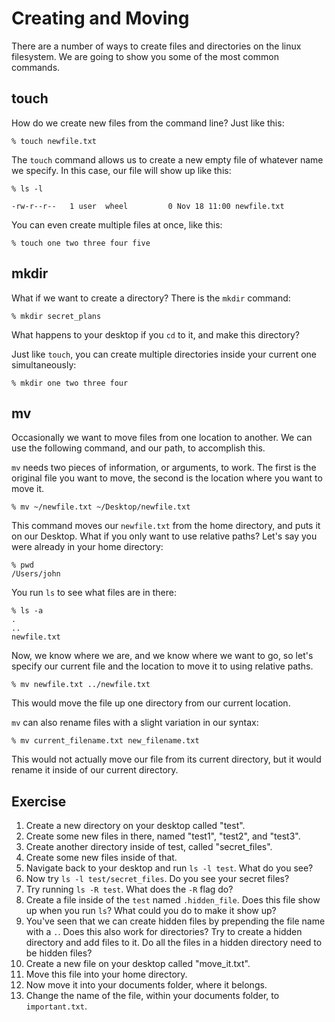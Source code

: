 # Creating and Moving

There are a number of ways to create files and directories on the linux filesystem. We are going to show you some of the most common commands.

## touch

How do we create new files from the command line? Just like this:

```
% touch newfile.txt
```

The `touch` command allows us to create a new empty file of whatever name we specify. In this case, our file will show up like this:

```
% ls -l

-rw-r--r--   1 user  wheel         0 Nov 18 11:00 newfile.txt
```

You can even create multiple files at once, like this:

```
% touch one two three four five
```

## mkdir

What if we want to create a directory?  There is the `mkdir` command:

```
% mkdir secret_plans
```

What happens to your desktop if you `cd` to it, and make this directory?

Just like `touch`, you can create multiple directories inside your current one simultaneously:

```
% mkdir one two three four
```


## mv

Occasionally we want to move files from one location to another. We can use the following command, and our path, to accomplish this.

`mv` needs two pieces of information, or arguments, to work. The first is the original file you want to move, the second is the location where you want to move it.

```
% mv ~/newfile.txt ~/Desktop/newfile.txt
```

This command moves our `newfile.txt` from the home directory, and puts it on our Desktop. What if you only want to use relative paths?  Let's say you were already in your home directory:

```
% pwd
/Users/john
```

You run `ls` to see what files are in there:

```
% ls -a
.
..
newfile.txt
```

Now, we know where we are, and we know where we want to go, so let's specify our current file and the location to move it to using relative paths.

```
% mv newfile.txt ../newfile.txt
```

This would move the file up one directory from our current location.

`mv` can also rename files with a slight variation in our syntax:

```
% mv current_filename.txt new_filename.txt
```

This would not actually move our file from its current directory, but it would rename it inside of our current directory.



## Exercise

1. Create a new directory on your desktop called "test".
2. Create some new files in there, named "test1", "test2", and "test3".
3. Create another directory inside of test, called "secret_files".
4. Create some new files inside of that.
5. Navigate back to your desktop and run `ls -l test`.  What do you see?
6. Now try `ls -l test/secret_files`.  Do you see your secret files?
7. Try running `ls -R test`. What does the `-R` flag do?
8. Create a file inside of the `test` named `.hidden_file`. Does this file show up when you run `ls`? What could you do to make it show up?
9. You've seen that we can create hidden files by prepending the file name with a `.`. Does this also work for directories? Try to create a hidden directory and add files to it. Do all the files in a hidden directory need to be hidden files? 
1.  Create a new file on your desktop called "move_it.txt".
2.  Move this file into your home directory.
3.  Now move it into your documents folder, where it belongs.
4.  Change the name of the file, within your documents folder, to `important.txt`.

